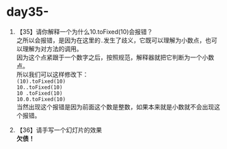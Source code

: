 # day35-

1. 【35】请你解释一个为什么10.toFixed(10)会报错？  
    之所以会报错，是因为在这里的`.`发生了歧义，它既可以理解为小数点，也可以理解为对方法的调用。  
    因为这个点紧跟于一个数字之后，按照规范，解释器就把它判断为一个小数点。  
    所以我们可以这样修改下：  
    `(10).toFixed(10)`  
    `10..toFixed(10)`  
    `10 .toFixed(10)`  
    `10.0.toFixed(10)`  
    当然出现这个报错是因为前面这个数是整数，如果本来就是小数就不会出现这个报错。

2. 【36】请手写一个幻灯片的效果  
    **欠债！**
